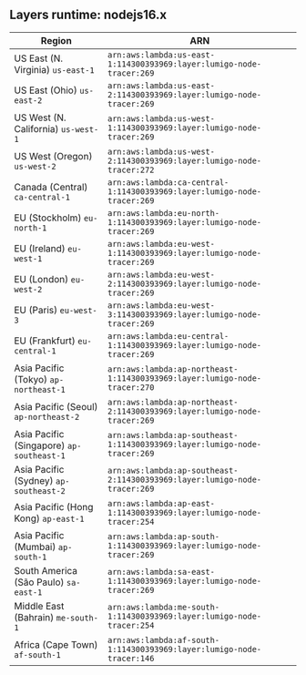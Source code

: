 Layers runtime: nodejs16.x
----
| Region | ARN |
| --- | --- |
|US East (N. Virginia)  `us-east-1`|`arn:aws:lambda:us-east-1:114300393969:layer:lumigo-node-tracer:269`|
|US East (Ohio)  `us-east-2`|`arn:aws:lambda:us-east-2:114300393969:layer:lumigo-node-tracer:269`|
|US West (N. California)  `us-west-1`|`arn:aws:lambda:us-west-1:114300393969:layer:lumigo-node-tracer:269`|
|US West (Oregon)  `us-west-2`|`arn:aws:lambda:us-west-2:114300393969:layer:lumigo-node-tracer:272`|
|Canada (Central)  `ca-central-1`|`arn:aws:lambda:ca-central-1:114300393969:layer:lumigo-node-tracer:269`|
|EU (Stockholm)  `eu-north-1`|`arn:aws:lambda:eu-north-1:114300393969:layer:lumigo-node-tracer:269`|
|EU (Ireland)  `eu-west-1`|`arn:aws:lambda:eu-west-1:114300393969:layer:lumigo-node-tracer:269`|
|EU (London)  `eu-west-2`|`arn:aws:lambda:eu-west-2:114300393969:layer:lumigo-node-tracer:269`|
|EU (Paris)  `eu-west-3`|`arn:aws:lambda:eu-west-3:114300393969:layer:lumigo-node-tracer:269`|
|EU (Frankfurt)  `eu-central-1`|`arn:aws:lambda:eu-central-1:114300393969:layer:lumigo-node-tracer:269`|
|Asia Pacific (Tokyo)  `ap-northeast-1`|`arn:aws:lambda:ap-northeast-1:114300393969:layer:lumigo-node-tracer:270`|
|Asia Pacific (Seoul)  `ap-northeast-2`|`arn:aws:lambda:ap-northeast-2:114300393969:layer:lumigo-node-tracer:269`|
|Asia Pacific (Singapore)  `ap-southeast-1`|`arn:aws:lambda:ap-southeast-1:114300393969:layer:lumigo-node-tracer:269`|
|Asia Pacific (Sydney)  `ap-southeast-2`|`arn:aws:lambda:ap-southeast-2:114300393969:layer:lumigo-node-tracer:269`|
|Asia Pacific (Hong Kong)  `ap-east-1`|`arn:aws:lambda:ap-east-1:114300393969:layer:lumigo-node-tracer:254`|
|Asia Pacific (Mumbai)  `ap-south-1`|`arn:aws:lambda:ap-south-1:114300393969:layer:lumigo-node-tracer:269`|
|South America (São Paulo)  `sa-east-1`|`arn:aws:lambda:sa-east-1:114300393969:layer:lumigo-node-tracer:269`|
|Middle East (Bahrain)  `me-south-1`|`arn:aws:lambda:me-south-1:114300393969:layer:lumigo-node-tracer:254`|
|Africa (Cape Town)  `af-south-1`|`arn:aws:lambda:af-south-1:114300393969:layer:lumigo-node-tracer:146`|
